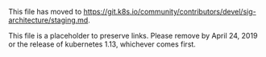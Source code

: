 This file has moved to https://git.k8s.io/community/contributors/devel/sig-architecture/staging.md.

This file is a placeholder to preserve links.  Please remove by April 24, 2019 or the release of kubernetes 1.13, whichever comes first.